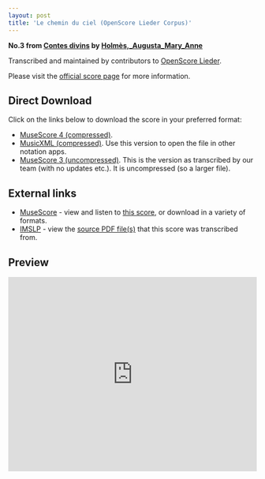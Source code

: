 ```yaml
---
layout: post
title: 'Le chemin du ciel (OpenScore Lieder Corpus)'
---
```


__No.3 from [Contes divins](https://fourscoreandmore.org/openscore/lieder/Holmès,_Augusta_Mary_Anne/Contes_divins/) by [Holmès,_Augusta_Mary_Anne](https://fourscoreandmore.org/openscore/lieder/Holmès,_Augusta_Mary_Anne)__

Transcribed and maintained by contributors to [OpenScore Lieder].

Please visit the [official score page] for more information.

[official score page]: https://musescore.com/openscore-lieder-corpus/scores/5904897
[OpenScore Lieder]: https://musescore.com/openscore-lieder-corpus

## Direct Download

Click on the links below to download the score in your preferred format:
- [MuseScore 4 (compressed)](https://github.com/openscore/lieder/blob/main/scores/Holmès,_Augusta_Mary_Anne/Contes_divins/3_Le_chemin_du_ciel/lc5904897.mscz?raw=true).
- [MusicXML (compressed)](https://github.com/openscore/lieder/blob/main/scores/Holmès,_Augusta_Mary_Anne/Contes_divins/3_Le_chemin_du_ciel/lc5904897.mxl?raw=true). Use this version to open the file in other notation apps.
- [MuseScore 3 (uncompressed)](https://github.com/openscore/lieder/blob/main/scores/Holmès,_Augusta_Mary_Anne/Contes_divins/3_Le_chemin_du_ciel/lc5904897.mscx?raw=true). This is the version as transcribed by our team (with no updates etc.). It is uncompressed (so a larger file).

## External links

- [MuseScore] - view and listen to [this score][MuseScore], or download in a variety of formats.
- [IMSLP] - view the [source PDF file(s)][IMSLP] that this score was transcribed from.

[MuseScore]: https://musescore.com/score/5904897
[IMSLP]: https://imslp.org/wiki/Special:ReverseLookup/588989

## Preview

<iframe width="100%" height="394" src="https://musescore.com/openscore-lieder-corpus/scores/5904897/embed" frameborder="0" allowfullscreen allow="autoplay; fullscreen"></iframe>
